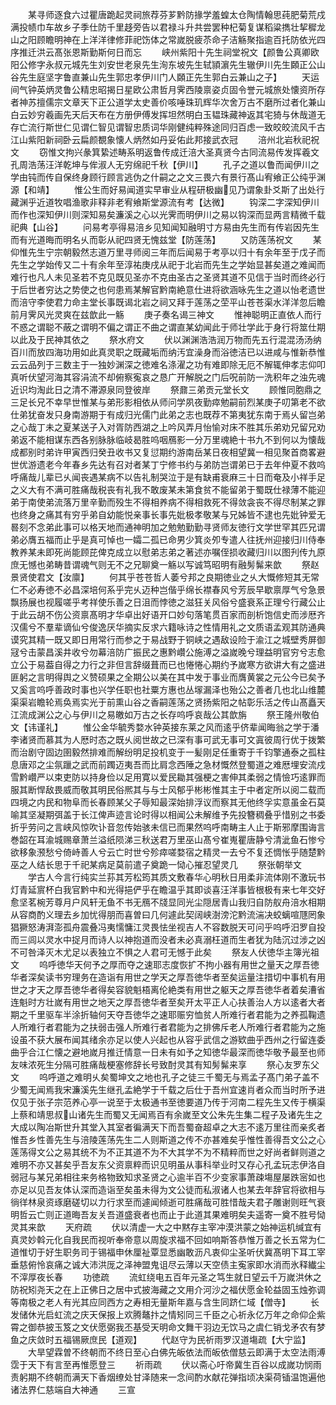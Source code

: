 <!-- { "loadSidebar": true } -->
　　某寻师逐食六过瞿唐跪起灵祠旅荐芬芗黔防掾学羞蝗太仓陶情翰思莼肥菊荒戍满投帻巾车故乡子季仕防千里趍旁告以君禄斗升共尝罢种杞菊复谋稻粱擕壮挈穉龙山之阳顾瞻明神在上洋洋律修菲祀饬体之常嵗脱疲苶命子洁觞聚指逾百托防依光四序推迁洪云髙张恩斯勤斯何日而忘
　　峡州紫阳十先生祠堂祝文【颜鲁公真卿欧阳公修字永叔元城先生刘安世老泉先生洵东坡先生轼頴濵先生辙伊川先生頥正公山谷先生庭坚字鲁直兼山先生郭忠孝伊川门人頥正先生郭白云兼山之子】
　　天运间气钟英炳灵鲁公精忠昭揭日星欧公肃哲月霁西陵禀姿贞固令誉元城旅处懐资所存者神苏擅儒宗文章天下正公道学太史善价咳唾珠玑辉华次舍万古不磨所过者化兼山白云妙穷羲画先天后天布在方册伊傅发挥坦然明白玉韫珠藏神返其宅猗与休哉道无存亡流行斯世仁见谓仁智见谓智忠质词华刚健纯粹殊途同归百虑一致皎皎流风千古江山紫阳新祠卧云扁颜覩象懐人炳然如丹妥佑此邦接武衣冠
　　涪州北岩秋祀祝文
　　窃惟文拘兴彖箕絷述畴系明返鲁传成迁涪大圣真贤今古同流易传发挥羲文孔周浩荡汪洋乾坤与侔淑人无穷绵祀千秋【伊川】
　　孔子之道以鲁而闻伊川之学由钝而传自保终身顾行顾言逃伪之什嗣之之文三畏六有景行髙山宥飨正公纯乎渊源【和靖】
　　惟公生而好易闻道实早审业从程研极幽见乃谓象卦爻斯了出处行藏渊乎近道牧唱渔歌非释非老宥飨斯堂源流有考【达微】
　　钩深二字深知伊川而作也深知伊川则深知易矣濂溪之心以光霁而明伊川之易以钩深而显两言精微千载祀典【山谷】
　　问易考亭得易涪乡见知闻知融明寸方易由先生而有传岩因先生而有光道晦而明名乆而彰从祀四贤无愧兹堂【防莲荡】
　　又防莲荡祝文
　　某仰惟先生宁宗朝毅然志道万里寻师阅三年而后闻易于考亭以归十有余年至于戊子而先生之学始传又二十有余年至淳祐庚戌从祀于北岩而先生之学始显甚矣道之难闻而难行也凡人未见圣若不克见既见圣亦不克由圣古之圣贤其道不见信于当时而终必行于后世者穷达之势使之也何患焉某解官黔南絶意仕进将欲涵咏先生之道以怡老遗世而涪守李使君力命主堂长事既谒北岩之祠又拜于莲荡之茔平山苍苍渠水洋洋忽后瞻前月霁风光灵爽在兹歆此一觞
　　庚子奏名谒三神文
　　惟神聪明正直依人而行不惑之谓聪不蔽之谓明不偏之谓正不曲之谓直某幼闻此于师壮学此于身行将筮仕期以此及于民神其依之
　　祭水府文
　　伏以渊渊浩浩润万物而先五行混混汤汤纳百川而放四海功用如此真灵职之既藏垢而纳汚宜澡身而浴徳洁已以进咸与惟新恭惟云云品列于三数主于一独妙渊深之徳难名涤濯之功有难即除无厄不解辄伸孝志仰叩真听伏望河海其容涓流不却俯察寃哀之恳广开解脱之门后呪前防一洗积年之浊先魂近识均淘此日之清不滞源泉同登彼岸
　　祭鼐三弟贡元堂长文
　　顾惟同胞鼎之三足长兄不幸早世惟某与弟形影相依从师问学夙夜勤瘁勉嗣前烈某庚子叨第老不欲仕弟犹奋发只身南游期于有成归光儒门此弟之志也既荐不第夷犹东南于焉乆留岂弟之心哉丁未之夏某送子入对胥防西湖之上吟风弄月怡愉对床不胜其乐弟劝兄留兄劝弟返不能相谋东西各别脉脉临岐曷胜呜咽鴈影一分万里魂絶十书九不到何以为懐哉成都别时弟许甲寅西归癸丑收书又复愆期约游南岳某日夜相望冀一相见聚首商畧避世优游遗老今年春乡先达有召对者某丁宁修书约与弟防岂谓弟已于去年仲夏不救呜呼痛哉儿辈已乆闻丧遇某病不以告礼制哭泣于是有缺甫衰麻三十日而奄及小祥手足之义大有不满可胜痛哉税丧有礼我不敢废某未第食贫不能留弟于蜀既仕禄薄不能迎弟于南使弟流落万里辛勤而殁生不得相养病不得相救死不得敛衾丧不得尽制某之罪也终身之痛其有穷乎弟自幼能悦亲事长事先妣极孝敬某与兄姊皆不逮也先妣钟爱无晷刻不念弟此事可以格天地而通神明加之勉勉勤勤寻贤师友徳行文学世罕其匹兄谓弟必膺五福而止乎是真可悼也一孀二孤已命男少箕炎夘专遣人往抚州迎接归川侍奉教养某未即死尚能顾芘俾克成立以慰弟志弟之著述亦嘱侄损收藏归川以图刋传九原庶无憾也弟畴昔谓魂气则无不之兄聊奠一觞以写诚笃昭明有融髣髴来歆
　　祭赵景贤使君文【汝廪】
　　何其乎苍苍哲人萎兮邦之良期徳业之乆大慨修短其无常仁不必寿徳不必昌深培何系乎完乆迈种岂偕乎绵长襟春风兮芳辰早歇禀厚气兮急景飘扬展也视履嗟乎考祥使乐善之日沮而悖徳之滋狂关风俗兮盛衰系正理兮行藏公止于此云胡不伤公资禀髙明才华卓出好语开口妙句落笔贯百家而剖析饱信史而涉厯齐汉儒兮不羣辈谪仙兮俊逸厌华摘实反求六籍咏诗之性情用礼之文质语孟观其防通典谟究其精一既又即日用常行而参之于易战野于铜峡之遇敌设险于渝江之城壁秀屏御冦兮击蒙昌溪井收兮勿幕涪防广振民之惠黔巑公施溥之溢嵗晚兮理益明官穷兮志愈立公于易葢自得之力行之非但言辞缀葺而已也惓惓心期约予嵗寒方欲讲大有之盛进匪躬之言明得舆之义赞硕果之全期公以美在其中发于事业而膺黄裳之元公今已矣予又奚言呜呼善政时事也兴学任职也社粟方惠也丛塜漏泽也殆公之善者几也北山维麓渠渠岩瞻轮焉奂焉实光于前熏山谷之香嗣莲荡之贤扬紫阳之帖彰乐活之传山髙矗天江流成渊公之心与伊川之易皦如万古之长存呜呼哀哉公其歆旃
　　祭王隆州敬伯文【讳谨礼】
　　惟公金华毓秀婺水钟英接东莱之风而逺乎侪辈闻晦翁之学于潘李诸贤而慕其为人厯时态之既乆阅世故之已深有事可武无事可文寘彼周行优于拨繁而治剧守固边圉毅然排难而解纷明足投机变于一髪刚足任重寄于千钧擎通泰之孤柱息唐邓之尘氛躐之武而前躅迈夷吾而比肩念西陲之急材慨然登蜀道之难厯埋安流戍雪黔巑严以束吏防以持身俭以足用寛以爱民耡其强梗之害伸其柔弱之情憸巧逺罪而服其断悍敌畏威而敬其明民俗熈其与与士风郁乎彬彬惟其主于中者定所以阅二载而四境之内民和物阜而长春顾某父子辱知最深始排浮议而察其无他终孚实意虽金石莫喻其坚凝期弭盖于长江俾声迹言论时得以相闻公未解维予先投簪稠叠乎惜别之书委折乎劳问之言峡风惊吹讣音忽传始骇未信已而果然呜呼南畴主人止于斯邪摩围诲言巻韶在耳渝城赐章萧兰溢纸陨涕三秋送君万里巫山髙兮崔嵬瞿唐静兮清泚鱼石惨兮欲移象滪愁兮倚峙善人兮云亡时世兮殄瘁嗟婺宿之精灵一去兮不复还惆怅乎随楚黔巫之人结长思于千祀某病足莫前遣子奠跪一恸心摧忍望灵几
　　祭张朝举文
　　学古人今言行纯实兰荪其芳松筠其质文敷春华心明秋日用柔非流体刚不激玩书灯青延賔杯白我官黔中和光得挹俨乎在瞻温乎其即谈喜汪洋事皆根极有来七年交好愈坚茗椀芳尊月户风轩无鱼不书无鴈不牋显同光尘隠居青山我归自防舣舟涪水相期从容商酌义理去乡加忧得朋而喜曽曰几何遽此契阔峡澍滂沱黔流湍决蛟螭喧豗罔象猖獗怒涛湃澎孤舟震叠冯夷懦慵江灵畏怯坐视吉人不容数脱天可问乎呜呼汨罗自投而三闾以灵水中捉月而诗人以神抱道而没者未必真溺枉道而生者犹为陆沉过涉之凶不可咎泽灭木尤足以表独立不惧之人君可无憾于此矣
　　祭友人伏徳华主簿光祖文
　　呜呼徳华天何予之厚而夺之速耶志度恢扩不拘小器有用世之量天之厚吾徳华者深矣读书穷理务在造诣有用世之学天之厚吾徳华者至矣运量注措切中事机有用世之才天之厚吾徳华者得矣容貌魁梧离伦絶类有用世之躯天之厚吾徳华者着矣漕省连魁时方壮嵗有用世之地天之厚吾徳华者至矣开太平正人心扶善治人方以逺者大者期之千里驱车半涂折轴何天夺吾徳华之速耶赈穷恤贫人所难行者君能为之养孤鞠遗人所难行者君能为之扶弱击强人所难行者君能为之排佛斥老人所难行者君能为之施设虽不获大展布闻其绪余亦足以使人兴起也从容乎武信之游欵曲乎西州之行留连委曲乎合江仁懐之避地嵗月推迁情意一日未有如予之知徳华最深而徳华敬予最至也师友味浓死生分隔可胜痛哉梗塞修辞长号致酎灵其有知髣髴来享
　　祭心友罗东父文
　　呜呼道之难明乆矣蜀坤文之地也孔子之徒三千蜀无与焉孟子髙门弟子盖不少蜀无闻焉我宋濂溪先生继孔孟絶学于千载之后仕于吾州宜速肖者众而当时所予进仅见于张子宗范养心亭一说至于太极通书至徳要道乃传于河南二程先生又传于横渠上蔡和靖思叔山诸先生而蜀又无闻焉百有余嵗至文公朱先生集二程子及诸先生之大成以陶冶斯世升其堂入其室者徧满天下而吾蜀奋超卓之大志不逺万里往而亲炙者惟吾乡性善先生与涪陵莲荡先生二人则斯道之传不亦甚难矣乎惟性善得吾文公之心莲荡得文公之易其统不为不正其道不为不大其学不为不精粹而世之好尚者鲜则道之难明不亦又甚矣乎吾友东父资禀粹而识见明虽从事科举业时又存心孔孟玩志伊洛自弱冠与某兄弟相往来务格物致知求圣贤之心逾半百不少变家事萧疎塲屋屡跌宻如也亦足以见吾友体认深而造诣至矣虽未得为文公徒而私淑诸人也某去年辞官将欲相与徜徉林泉资琢磨磋切以力行求至而遽闻倾逝可胜痛哉可胜惜哉夫君子雕谢则旺气衰明哲云亡则正道晦吾友关吾道盛衰者也而止于此道其果难明矣夫遥寄一奠不胜号恸灵其来歆
　　天府疏
　　伏以清虚一大之中黙存主宰冲漠洪蒙之始神运机缄宜有真灵妙斡元化自我民而视听奉帝意以周旋求福不回如响斯答恭惟万善之长五常为仁道惟切于好生职务司于锡福申休厘祉覃显悉幽敢沥凡衷仰尘圣听伏冀髙明下耳工宰垂慈俯怜哀痛之诚大沛洪厐之泽神盟鬼诅尽云薄以天空债主寃家即水消而氷释纎尘不滓厚夜长春
　　功徳疏
　　流虹绕电五百年元圣之笃生就日望云千万嵗洪休之防祝矧尧天之在上正佛日之居中式披海藏之文用介河沙之福伏愿金轮益固玉烛弥调等南极之老人有光其应同西方之寿相无量斯年嘉与含生同跻仁域【僧寺】
　　长发储休光启虹流之庆天保报上欢腾鼇抃之情矧同三千臣之心祈永亿万年之命仰企紫霄之御恭披玉笈之文伏愿弼我丕基受天明命文舞干羽边无饮马之虞仁销戈矛农有梦鱼之庆敛时五福锡厥庶民【道观】
　　代赵守为民祈雨罗汉道塲疏【大宁监】
　　大旱望霖曽不终朝而不终日至心白佛先皈依法而皈依僧慈云即满于太空法雨溥霑于天下有言至再惟愿登三
　　祈雨疏
　　伏以斋心吁帝冀生百谷以成嵗功悯雨责躬期不终朝而满天下香烟缭处甘泽随来一念间酌水献花弹指顷决渠荷锸温饱遍他诸法界仁慈端自大神通
　　三宣
